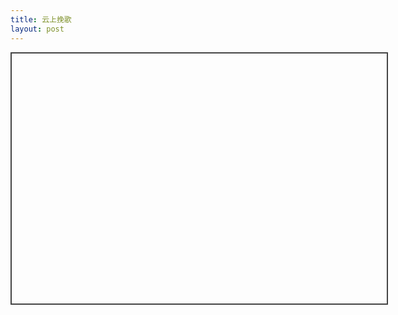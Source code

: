 ```yaml
---
title: 云上挽歌
layout: post
---
```


<div style="width:600px; height:400px; background-color:#FF000000; margin:0 auto; border:2px solid #444444;">
  <svg style="width:600px; height:400px">
      <defs>
          <linearGradient x1="0%" y1="100%" x2="100%" y2="100%" id="linearGradient-1">
              <stop stop-color="#FF00FF" offset="0%"></stop>
              <stop stop-color="#00FF00" offset="100%"></stop>
          </linearGradient>
      </defs>
      <path id="path" d="M0 200 L200,200 L210,180 L220,220 L230,200  L240,200 L270,50 L300,250 L310,190 L320,210 L330,200 L600,200" stroke="url(#linearGradient-1)" fill="none" style="stroke-width: 2px; animation: dashanimation 1s linear infinite;stroke-dashoffset: 1500px; stroke-dasharray: 1500;"> </path>
  </svg>
</div>
